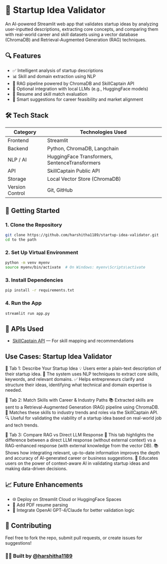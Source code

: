 
# 🚀 Startup Idea Validator

An AI-powered Streamlit web app that validates startup ideas by analyzing user-inputted descriptions, extracting core concepts, and comparing them with real-world career and skill datasets using a vector database (ChromaDB) and Retrieval-Augmented Generation (RAG) techniques.

## 🔍 Features

- ✅ Intelligent analysis of startup descriptions
- 📊 Skill and domain extraction using NLP
- 🔁 RAG pipeline powered by ChromaDB and SkillCaptain API
- 🧠 Optional integration with local LLMs (e.g., HuggingFace models)
- 📂 Resume and skill match evaluation
- 🎯 Smart suggestions for career feasibility and market alignment

## 🛠️ Tech Stack

| Category        | Technologies Used                                |
|----------------|---------------------------------------------------|
| Frontend       | Streamlit                                         |
| Backend        | Python, ChromaDB, Langchain                       |
| NLP / AI       | HuggingFace Transformers, SentenceTransformers    |
| API            | SkillCaptain Public API                           |
| Storage        | Local Vector Store (ChromaDB)                     |
| Version Control| Git, GitHub                                       |


## 🚀 Getting Started

### 1. Clone the Repository
```bash
git clone https://github.com/harshitha1189/startup-idea-validator.git
cd to the path
````

### 2. Set Up Virtual Environment

```bash
python -m venv myenv
source myenv/bin/activate  # On Windows: myenv\Scripts\activate
```

### 3. Install Dependencies

```bash
pip install -r requirements.txt
```

### 4. Run the App

```bash
streamlit run app.py
```

## 🔧 APIs Used

* [SkillCaptain API](https://skillcaptain.com/api-docs) — For skill mapping and recommendations

## Use Cases: Startup Idea Validator
🔹 Tab 1: Describe Your Startup Idea
💡 Users enter a plain-text description of their startup idea.
🧠 The system uses NLP techniques to extract core skills, keywords, and relevant domains.
✅ Helps entrepreneurs clarify and structure their ideas, identifying what technical and domain expertise is needed.

🔹 Tab 2: Match Skills with Career & Industry Paths
📚 Extracted skills are sent to a Retrieval-Augmented Generation (RAG) pipeline using ChromaDB.
🔗 Matches these skills to industry trends and roles via the SkillCaptain API.
🔍 Useful for validating the viability of a startup idea based on real-world job and tech trends.

🔹 Tab 3: Compare RAG vs Direct LLM Response
🤖 This tab highlights the difference between a direct LLM response (without external context) vs a RAG-enhanced response (with external knowledge from the vector DB).
📚 Shows how integrating relevant, up-to-date information improves the depth and accuracy of AI-generated career or business suggestions.
🎯 Educates users on the power of context-aware AI in validating startup ideas and making data-driven decisions.

## 📈 Future Enhancements

* 🌐 Deploy on Streamlit Cloud or HuggingFace Spaces
* 🧾 Add PDF resume parsing
* 🧠 Integrate OpenAI GPT-4/Claude for better validation logic

## 🤝 Contributing

Feel free to fork the repo, submit pull requests, or create issues for suggestions!


### 👩‍💻 Built by [@harshitha1189](https://github.com/harshitha1189)

